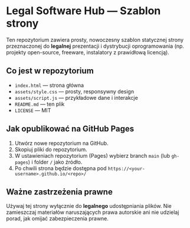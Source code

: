 # Legal Software Hub — Szablon strony

Ten repozytorium zawiera prosty, nowoczesny szablon statycznej strony przeznaczonej do **legalnej** prezentacji i dystrybucji oprogramowania (np. projekty open-source, freeware, instalatory z prawidłową licencją).

## Co jest w repozytorium
- `index.html` — strona główna
- `assets/style.css` — prosty, responsywny design
- `assets/script.js` — przykładowe dane i interakcje
- `README.md` — ten plik
- `LICENSE` — MIT

## Jak opublikować na GitHub Pages
1. Utwórz nowe repozytorium na GitHub.
2. Skopiuj pliki do repozytorium.
3. W ustawieniach repozytorium (Pages) wybierz branch `main` (lub `gh-pages`) i folder `/` jako źródło.
4. Po chwili strona będzie dostępna pod `https://<your-username>.github.io/<repo>/`

## Ważne zastrzeżenia prawne
Używaj tej strony wyłącznie do **legalnego** udostępniania plików. Nie zamieszczaj materiałów naruszających prawa autorskie ani nie udzielaj porad, jak omijać zabezpieczenia prawne.

